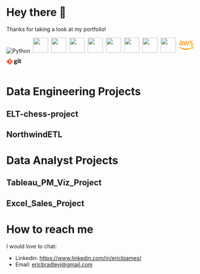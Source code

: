 # Hey there 👋
Thanks for taking a look at my portfolio!
<div>
  <img src="https://raw.githubusercontent.com/yurijserrano/Github-Profile-Readme-Logos/042e36c55d4d757621dedc4f03108213fbb57ec4/programming%20languages/python.svg" title="Python" alt="Python" width="40" height="40"/>&nbsp;  
  <img src="" title="" alt="" width="40" height="40"/>&nbsp;  
  <img src="" title="" alt="" width="40" height="40"/>&nbsp;
  <img src="" title="" alt="" width="40" height="40"/>&nbsp;  
  <img src="" title="" alt="" width="40" height="40"/>&nbsp;  
  <img src="" title="" alt="" width="40" height="40"/>&nbsp;
  <img src="" title="" alt="" width="40" height="40"/>&nbsp;  
  <img src="" title="" alt="" width="40" height="40"/>&nbsp;  
  <img src="" title="" alt="" width="40" height="40"/>&nbsp;
  <img src="https://github.com/devicons/devicon/blob/master/icons/amazonwebservices/amazonwebservices-plain-wordmark.svg" title="AWS" alt="AWS" width="40" height="40"/>&nbsp;
  <img src="https://github.com/devicons/devicon/blob/master/icons/git/git-original-wordmark.svg" title="Git" **alt="Git" width="40" height="40"/>
</div>

# Data Engineering Projects

## ELT-chess-project

## NorthwindETL

# Data Analyst Projects

## Tableau_PM_Viz_Project

## Excel_Sales_Project

# How to reach me
I would love to chat:
- Linkedin: https://www.linkedin.com/in/ericbjames/
- Email: [ericbradleyj@gmail.com](ericbradleyj@gmail.com)
